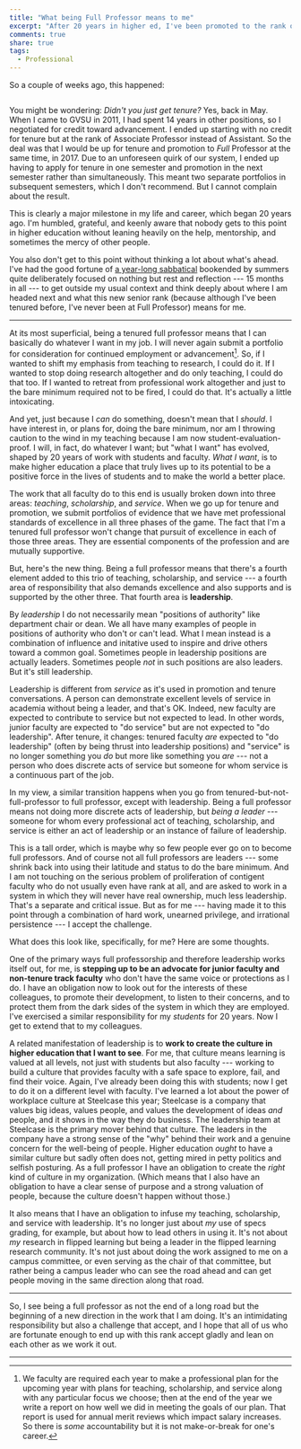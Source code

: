 ```yaml
---
title: "What being Full Professor means to me"
excerpt: "After 20 years in higher ed, I've been promoted to the rank of Full Professor. What's next?"
comments: true
share: true
tags:
  - Professional
---
```


So a couple of weeks ago, this happened: 

<img src="{{ site.url }}{{ site.baseurl }}/assets/images/promotion_letter.jpg" alt="" class="full">

You might be wondering: _Didn't you just get tenure?_ Yes, back in May. When I came to GVSU in 2011, I had spent 14 years in other positions, so I negotiated for credit toward advancement. I ended up starting with no credit for tenure but at the rank of Associate Professor instead of Assistant. So the deal was that I would be up for tenure and promotion to _Full_ Professor at the same time, in 2017. Due to an unforeseen quirk of our system, I ended up having to apply for tenure in one semester and promotion in the next semester rather than simultaneously. This meant two separate portfolios in subsequent semesters, which I don't recommend. But I cannot complain about the result. 

This is clearly a major milestone in my life and career, which began 20 years ago. I'm humbled, grateful, and keenly aware that nobody gets to this point in higher education without leaning heavily on the help, mentorship, and sometimes the mercy of other people. 

You also don't get to this point without thinking a lot about what's ahead. I've had the good fortune of [a year-long sabbatical](http://rtalbert.org/sabbatical) bookended by summers quite deliberately focused on nothing but rest and reflection --- 15 months in all --- to get outside my usual context and think deeply about where I am headed next and what this new senior rank (because although I've been tenured before, I've never been at Full Professor) means for me. 

---

At its most superficial, being a tenured full professor means that I can basically do whatever I want in my job. I will never again submit a portfolio for consideration for continued employment or advancement[^1]. So, if I wanted to shift my emphasis from teaching to research, I could do it. If I wanted to stop doing research altogether and do only teaching, I could do that too. If I wanted to retreat from professional work altogether and just to the bare minimum required not to be fired, I could do that. It's actually a little intoxicating.

And yet, just because I _can_ do something, doesn't mean that I _should_. I have interest in, or plans for, doing the bare minimum, nor am I throwing caution to the wind in my teaching because I am now student-evaluation-proof. I will, in fact, do whatever I want; but "what I want" has evolved, shaped by 20 years of work with students and faculty. _What I want_, is to make higher education a place that truly lives up to its potential to be a positive force in the lives of students and to make the world a better place. 

The work that all faculty do to this end is usually broken down into three areas: _teaching_, _scholarship_, and _service_. When we go up for tenure and promotion, we submit portfolios of evidence that we have met professional standards of excellence in all three phases of the game. The fact that I'm a tenured full professor won't change that pursuit of excellence in each of those three areas. They are essential components of the profession and are mutually supportive. 

But, here's the new thing. Being a full professor means that there's a fourth element added to this trio of teaching, scholarship, and service --- a fourth area of responsibility that also demands excellence and also supports and is supported by the other three. That fourth area is __leadership__. 

By _leadership_ I do not necessarily mean "positions of authority" like department chair or dean. We all have many examples of people in positions of authority who don't or can't lead. What I mean instead is a combination of influence and initative used to inspire and drive others toward a common goal. Sometimes people in leadership positions are actually leaders. Sometimes people _not_ in such positions are also leaders. But it's still leadership.

Leadership is different from _service_ as it's used in promotion and tenure conversations. A person can demonstrate excellent levels of service in academia without being a leader, and that's OK. Indeed, new faculty are expected to contribute to service but not expected to lead. In other words, junior faculty are expected to "do service" but are not expected to "do leadership". After tenure, it changes: tenured faculty _are_ expected to "do leadership" (often by being thrust into leadership positions) and "service" is no longer something you _do_ but more like something you _are_ --- not a person who does discrete acts of service but someone for whom service is a continuous part of the job. 

In my view, a similar transition happens when you go from tenured-but-not-full-professor to full professor, except with leadership. Being a full professor means not doing more discrete acts of leadership, but _being a leader_ --- someone for whom every professional act of teaching, scholarship, and service is either an act of leadership or an instance of failure of leadership. 

This is a tall order, which is maybe why so few people ever go on to become full professors. And of course not all full professors are leaders --- some shrink back into using their latitude and status to do the bare minimum. And I am not touching on the serious problem of proliferation of contigent faculty who do not usually even have rank at all, and are asked to work in a system in which they will never have real ownership, much less leadership. That's a separate and critical issue. But as for me --- having made it to this point through a combination of hard work, unearned privilege, and irrational persistence --- I accept the challenge. 

What does this look like, specifically, for me? Here are some thoughts. 

One of the primary ways full professorship and therefore leadership works itself out, for me, is **stepping up to be an advocate for junior faculty and non-tenure track faculty** who don't have the same voice or protections as I do. I have an obligation now to look out for the interests of these colleagues, to promote their development, to listen to their concerns, and to protect them from the dark sides of the system in which they are employed. I've exercised a similar responsibility for my _students_ for 20 years. Now I get to extend that to my colleagues. 

A related manifestation of leadership is to **work to create the  culture in higher education that I want to see**. For me, that culture means learning is valued at all levels, not just with students but also faculty --- working to build a culture that provides faculty with a safe space to explore, fail, and find their voice. Again, I've already been doing this with students; now I get to do it on a different level with faculty. I've learned a lot about the power of workplace culture at Steelcase this year; Steelcase is a company that values big ideas, values people, and values the development of ideas _and_ people, and it shows in the way they do business. The leadership team at Steelcase is the primary mover behind that culture. The leaders in the company have a strong sense of the "why" behind their work and a genuine concern for the well-being of people. Higher education _ought_ to have a similar culture but sadly often does not, getting mired in petty politics and selfish posturing. As a full professor I have an obligation to create the _right_ kind of culture in my organization. (Which means that I also have an obligation to have a clear sense of purpose and a strong valuation of people, because the culture doesn't happen without those.) 

It also means that I have an obligation to infuse my teaching, scholarship, and service with leadership. It's no longer just about _my_ use of specs grading, for example, but about how to lead others in using it. It's not about _my_ research in flipped learning but being a leader in the flipped learning research community. It's not just about doing the work assigned to me on a campus committee, or even serving as the chair of that committee, but rather being a campus leader who can see the road ahead and can get people moving in the same direction along that road. 

---

So, I see being a full professor as not the end of a long road but the beginning of a new direction in the work that I am doing. It's an intimidating responsibility but also a challenge that accept, and I hope that all of us who are fortunate enough to end up with this rank accept gladly and lean on each other as we work it out. 

---

[^1]: We faculty are required each year to make a professional plan for the upcoming year with plans for teaching, scholarship, and service along with any particular focus we choose; then at the end of the year we write a report on how well we did in meeting the goals of our plan. That report is used for annual merit reviews which impact salary increases. So there is _some_ accountability but it is not make-or-break for one's career. 
